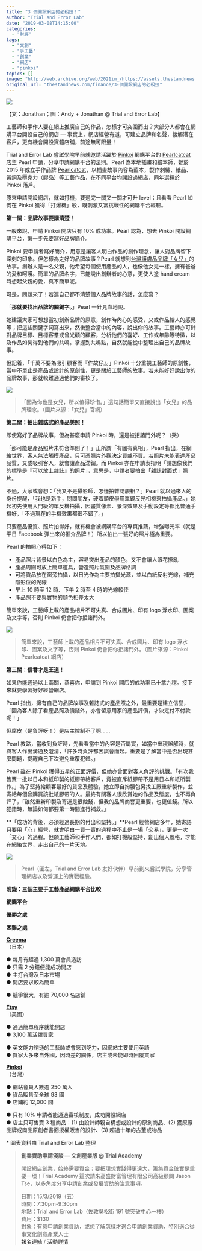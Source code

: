 ```yaml
---
title: "3 個開設網店的必殺技！"
author: "Trial and Error Lab"
date: "2019-03-08T14:15:00"
categories:
  - "財經"
tags:
  - "文創"
  - "手工藝"
  - "創業"
  - "網店"
  - "pinkoi"
topics: []
image: "http://web.archive.org/web/2021im_/https://assets.thestandnews.com/media/photos/01_zgTsY.png"
original_url: "thestandnews.com/finance/3-個開設網店的必殺技"
---
```

![](http://web.archive.org/web/2021im_/https://assets.thestandnews.com/media/photos/01_zgTsY.png)

【文：Jonathan；圖：Andy + Jonathan @ Trial and Error Lab】

工藝師和手作人要在網上推廣自己的作品，怎樣才可突圍而出？大部分人都會在網購平台開設自己的網店 — 事實上，網店經營有道，可建立品牌和名聲，接觸潛在客戶，更有機會開設實體店舖，前途無可限量！

Trial and Error Lab 嘗試學院早前就邀請活躍於 [Pinkoi](http://web.archive.org/web/20211229132614/https://www.pinkoi.com/) 網購平台的 [Pearlcatcat](http://web.archive.org/web/20211229132614/https://hk.pinkoi.com/store/pearlcatcat) 店主 Pearl 申請，分享申請網購平台的法則。Pearl 為本地插畫和繪本師，她於 2015 年成立手作品牌 [Pearlcatcat](http://web.archive.org/web/20211229132614/https://www.facebook.com/pearlcatcat/)，以插畫故事內容為藍本，製作刺繡、紙品、黃銅及壓克力（膠品）等工藝作品，在不同平台均開設過網店，同年選擇於 Pinkoi 落戶。

原來申請開設網店，就如打機，要過完一關又一關才可升 level；且看看 Pearl 如何在 Pinkoi 獲得「打爆機」般，既刺激又富挑戰性的網購平台經驗。

**第一關：品牌故事要講清楚！**

一般來說，申請 Pinkoi 開店只有 10% 成功率。Pearl 認為，想去 Pinkoi 開設網購平台，第一步先要寫好品牌簡介。

Pinkoi 要申請者寫好簡介，用意是讓客人明白作品的創作理念，讓人對品牌留下深刻的印象。但怎樣為之好的品牌故事？Pearl 就想到[台灣護膚品品牌「女兒」](http://web.archive.org/web/20211229132614/https://hk.pinkoi.com/store/daughter)的故事。創辦人是一名父親，他希望每個使用產品的人，也像他女兒一樣，擁有爸爸的愛和呵護。簡單的品牌名字，已能說出創辦者的心意，更使人塗 hand cream 時想起父親的愛，真不簡單呢。

可是，問題來了！若連自己都不清楚個人品牌故事的話，怎麼寫？

「**那就要找出品牌的關鍵字。**」Pearl 一針見血地說。

她建議大家可想想當初創辦品牌的原意，創作時內心的感受，又或作品給人的感覺等；把這些關鍵字詞寫出來，然後整合當中的內容，說出你的故事。工藝師亦可針對品牌目標、目標客羣或曾光顧的顧客，分析他們的喜好、工作或年齡等特徵，以及作品如何得到他們的共鳴。掌握到共鳴點，自然就能從中整理出自己的品牌故事。

但記着，「千萬不要為吸引顧客而『作故仔』。」Pinkoi 十分重視工藝師的原創性，當中不單止是產品或設計的原創性，更是關於工藝師的故事。若未能好好說出你的品牌故事，那就較難通過他們的審核了。

![](http://web.archive.org/web/2021im_/https://assets.thestandnews.com/media/photos/02_DiH45.jpg)
> 「因為你也是女兒，所以值得珍惜。」這句話簡單又直接說出「女兒」的品牌理念。（圖片來源：「女兒」官網）

**第二關：拍出雜誌式的產品美照！**

即使寫好了品牌故事，但為甚麼申請 Pinkoi 時，還是被拒諸門外呢？（哭）

「那可能是產品照片未符合準則了！」正所謂「有圖有真相」，Pearl 指出，在網絡世界，客人無法觸摸產品，只可憑照片外觀決定買或不買。若照片未能表達產品品質，又或吸引客人，就會讓產品滯銷。而 Pinkoi 亦在申請表指明「請想像我們的標準是『可以放上雜誌』的照片」，意思是，申請者要拍出「雜誌封面式」照片。

不過，大家或會想：「我又不是攝影師，怎懂拍雜誌靚相？」Pearl 就以過來人的身份提醒，「我也是新手，問問朋友，硬着頭皮學用單鏡反光相機來拍攝產品。」她起初先使用入門級的單反機拍攝，因畫質像素、景深效果及手動設定等都比普通手機好，「不過現在的手機效果都很不錯了。」

只要產品優質、照片拍得好，就有機會被網購平台的專頁推薦，增強曝光率（就是平日 Facebook 彈出來的推介品牌！）所以拍出一張好的照片極為重要。

Pearl 的拍照心得如下：

*   產品照片背景以白色為主，容易突出產品的顏色，又不會讓人眼花撩亂
*   產品周圍可放上簡單道具，營造照片氛圍及品牌格調
*   可將貨品放在窗旁拍攝，以日光作為主要拍攝光源，並以白紙反射光線，補充陰影位的光線
*   早上 10 時至 12 時、下午 2 時至 4 時的光線較佳
*   產品照不要與實物的顏色相差太大

簡單來說，工藝師上載的產品相片不可失真、合成圖片、印有 logo 浮水印、圖案及文字等，否則 Pinkoi 仍會把你拒諸門外。

![](http://web.archive.org/web/2021im_/https://assets.thestandnews.com/media/photos/03_8Dy4d.jpg)
> 簡單來說，工藝師上載的產品相片不可失真、合成圖片、印有 logo 浮水印、圖案及文字等，否則 Pinkoi 仍會把你拒諸門外。（圖片來源：Pinkoi Pearlcatcat 網店）

**第三關：信譽才是王道！**

如果你能通過以上兩關，恭喜你，申請到 Pinkoi 開店的成功率已十拿九穩。接下來就要學習好好經營網店。

Pearl 指出，擁有自己的品牌故事及雜誌式的產品照之外，最重要是建立信譽，「因為客人除了看產品照及價錢外，亦會留意用家的產品評價，才決定付不付款呢！」

但腐皮（是負評呀！）是店主控制不了啊……

Pearl 教路，當收到負評時，先看看當中的內容是否屬實，如當中出現誤解時，就與客人作出溝通及澄清，「許多時負評都因誤會而起。重要是了解當中是否出現甚麼問題，提醒自己下次避免重覆犯錯。」

Pearl 雖在 Pinkoi 獲得五星的正面評價，但她亦曾面對客人負評的挑戰。「有次我售賣一批以日本和紙印製的紙膠帶給客戶，竟被直斥紙膠帶不是用日本和紙所製作。」為了堅持給顧客最好的貨品及體驗，她立即自掏腰包另找工廠重新製作，並寄給每個曾購買該批紙膠帶的人。最終有關客人很欣賞她的作品及態度，也不再負評了，「雖然重新印製及寄運是很蝕錢，但我的品牌商譽更重要，也更值錢。所以犯錯時，無論如何都要第一時間進行補救。」

**「成功的背後，必須經過長期的付出和堅持。」**Pearl 經營網店多年，她寄語只要用「心」經營，就會明白一買一賣的過程中不止是一場「交易」，更是一次「交心」的過程。但願工藝師和手作人們，都如打機般堅持，創出個人風格，才能在網絡世界，走出自己的一片天地。

![](http://web.archive.org/web/2021im_/https://assets.thestandnews.com/media/photos/04_y8gkg.jpg)
> Pearl（圖左，Trial and Error Lab 友好伙伴）早前到來嘗試學院，分享管理網店以及營運上的實戰經驗。

**附錄：三個主要手工藝產品網購平台比較**

**網購平台**

**優勝之處**

**困難之處**

[**Creema**](http://web.archive.org/web/20211229132614/https://tw.creema.net/)  
（日本）

● 每月有超過 1,300 萬會員造訪  
● 只需 2 分鐘便能成功開店  
● 主打台灣及日本市場  
● 開店要求較為簡單

● 競爭很大，有逾 70,000 名店鋪

[**Etsy**](http://web.archive.org/web/20211229132614/https://www.etsy.com/)  
（美國）

● 通過簡單程序就能開店  
● 3,100 萬活躍買家

● 英文能力稍遜的工藝師或會感到吃力，因網站主要使用英語  
● 買家大多來自外國，因時差的關係，店主或未能即時回覆買家

[**Pinkoi**](http://web.archive.org/web/20211229132614/https://www.pinkoi.com/)  
（台灣）

● 網站會員人數逾 250 萬人  
● 貨品販售至全球 93 國  
● 店鋪約 12,000 間

● 只有 10% 申請者能通過審核制度，成功開設網店  
● 店主只可售賣 3 種商品：(1) 由設計師親自構想或設計的原創商品、(2) 獲原廠品牌或商品原創者書面授權販售的設計、(3) 超過十年的古董或物品

\* 圖表資料由 Trial and Error Lab 整理

> **創業資助申請淺談 — 文創產業版 @ Trial Academy**
> 
> 開設網店創業，始終需要資金；要把理想實踐得更遠大，籌集資金確實是重要一環！Trial Academy 這次請來高盛財富管理有限公司高級顧問 Jason Tse，以多角度分享申請創業或發展資助的注意事項。
> 
> 日期：15/3/2019（五）  
> 時間：7:30pm-9:30pm  
> 地點：Trial and Error Lab（佐敦吳松街 191 號突破中心一樓）  
> 費用：$130  
> 對象：有意申請創業資助，或想了解怎樣才適合申請創業資助，特別適合從事文化創意產業人士  
> [報名連結](http://web.archive.org/web/20211229132614/https://breakgather.breakthrough.org.hk/form/TW1819_09A) / [活動詳情](http://web.archive.org/web/20211229132614/https://www.facebook.com/events/409370966478620/)
